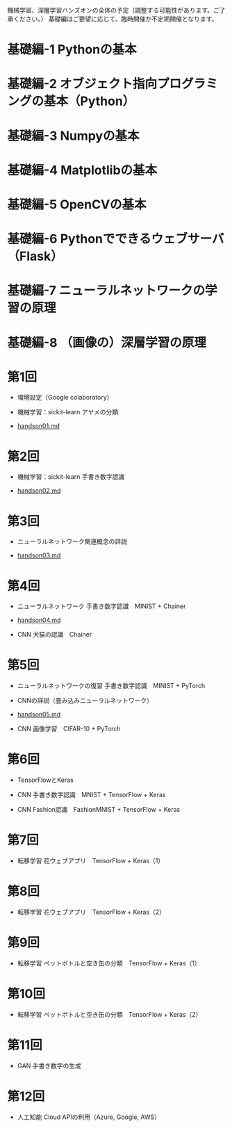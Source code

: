 機械学習、深層学習ハンズオンの全体の予定（調整する可能性があります。ご了承ください。）
基礎編はご要望に応じて、臨時開催か不定期開催となります。

# 基礎編-1 Pythonの基本

# 基礎編-2 オブジェクト指向プログラミングの基本（Python）

# 基礎編-3 Numpyの基本

# 基礎編-4 Matplotlibの基本

# 基礎編-5 OpenCVの基本

# 基礎編-6 Pythonでできるウェブサーバ（Flask）

# 基礎編-7 ニューラルネットワークの学習の原理

# 基礎編-8 （画像の）深層学習の原理

# 第1回

* 環境設定（Google colaboratory）

* 機械学習：sickit-learn アヤメの分類

* [handson01.md](handson01.md)

# 第2回

* 機械学習：sickit-learn 手書き数字認識

* [handson02.md](handson02.md)

# 第3回

* ニューラルネットワーク関連概念の詳説

* [handson03.md](handson03.md)

# 第4回 

* ニューラルネットワーク 手書き数字認識　MINIST + Chainer

* [handson04.md](handson04.md)

* CNN 犬猫の認識　Chainer

# 第5回 

* ニューラルネットワークの復習  手書き数字認識　MINIST + PyTorch

* CNNの詳説（畳み込みニューラルネットワーク）

* [handson05.md](handson05.md)

* CNN 画像学習　CIFAR-10 + PyTorch


# 第6回

* TensorFlowとKeras

* CNN 手書き数字認識　MNIST + TensorFlow + Keras

* CNN Fashion認識　FashionMNIST + TensorFlow + Keras

# 第7回

* 転移学習 花ウェブアプリ　TensorFlow + Keras（1）

# 第8回

* 転移学習 花ウェブアプリ　TensorFlow + Keras（2）

# 第9回

* 転移学習 ペットボトルと空き缶の分類　TensorFlow + Keras（1）

# 第10回

* 転移学習 ペットボトルと空き缶の分類　TensorFlow + Keras（2）

# 第11回

* GAN 手書き数字の生成

# 第12回

* 人工知能 Cloud APIの利用（Azure, Google, AWS）
